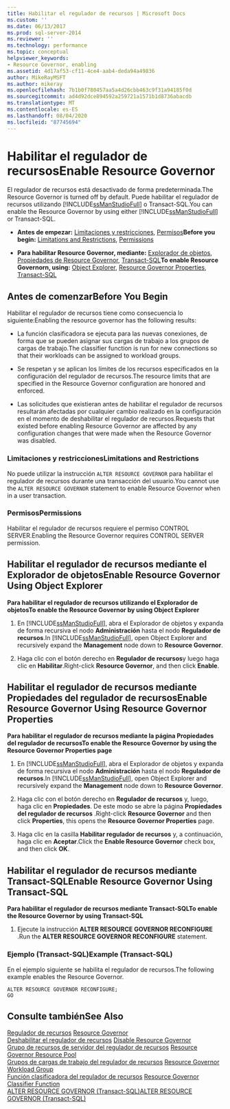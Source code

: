 ```yaml
---
title: Habilitar el regulador de recursos | Microsoft Docs
ms.custom: ''
ms.date: 06/13/2017
ms.prod: sql-server-2014
ms.reviewer: ''
ms.technology: performance
ms.topic: conceptual
helpviewer_keywords:
- Resource Governor, enabling
ms.assetid: 4d17af53-cf11-4ce4-aab4-deda94a49836
author: MikeRayMSFT
ms.author: mikeray
ms.openlocfilehash: 7b1b0f780457aa5a4d26cbb463c9f31a94185f0d
ms.sourcegitcommit: ad4d92dce894592a259721a1571b1d8736abacdb
ms.translationtype: MT
ms.contentlocale: es-ES
ms.lasthandoff: 08/04/2020
ms.locfileid: "87745694"
---
```

# <a name="enable-resource-governor"></a><span data-ttu-id="bd2df-102">Habilitar el regulador de recursos</span><span class="sxs-lookup"><span data-stu-id="bd2df-102">Enable Resource Governor</span></span>
  <span data-ttu-id="bd2df-103">El regulador de recursos está desactivado de forma predeterminada.</span><span class="sxs-lookup"><span data-stu-id="bd2df-103">The Resource Governor is turned off by default.</span></span> <span data-ttu-id="bd2df-104">Puede habilitar el regulador de recursos utilizando [!INCLUDE[ssManStudioFull](../../includes/ssmanstudiofull-md.md)] o Transact-SQL.</span><span class="sxs-lookup"><span data-stu-id="bd2df-104">You can enable the Resource Governor by using either [!INCLUDE[ssManStudioFull](../../includes/ssmanstudiofull-md.md)] or Transact-SQL.</span></span>  
  
-   <span data-ttu-id="bd2df-105">**Antes de empezar:**  [Limitaciones y restricciones](#LimitationsRestrictions), [Permisos](#Permissions)</span><span class="sxs-lookup"><span data-stu-id="bd2df-105">**Before you begin:**  [Limitations and Restrictions](#LimitationsRestrictions), [Permissions](#Permissions)</span></span>  
  
-   <span data-ttu-id="bd2df-106">**Para habilitar Resource Governor, mediante:**  [Explorador de objetos](#RGOnObjEx), [Propiedades de Resource Governor](#RGOnProp), [Transact-SQL](#RGOnTSQL)</span><span class="sxs-lookup"><span data-stu-id="bd2df-106">**To enable Resource Governorn, using:**  [Object Explorer](#RGOnObjEx), [Resource Governor Properties](#RGOnProp), [Transact-SQL](#RGOnTSQL)</span></span>  
  
##  <a name="before-you-begin"></a><a name="BeforeYouBegin"></a> <span data-ttu-id="bd2df-107">Antes de comenzar</span><span class="sxs-lookup"><span data-stu-id="bd2df-107">Before You Begin</span></span>  
 <span data-ttu-id="bd2df-108">Habilitar el regulador de recursos tiene como consecuencia lo siguiente:</span><span class="sxs-lookup"><span data-stu-id="bd2df-108">Enabling the resource governor has the following results:</span></span>  
  
-   <span data-ttu-id="bd2df-109">La función clasificadora se ejecuta para las nuevas conexiones, de forma que se pueden asignar sus cargas de trabajo a los grupos de cargas de trabajo.</span><span class="sxs-lookup"><span data-stu-id="bd2df-109">The classifier function is run for new connections so that their workloads can be assigned to workload groups.</span></span>  
  
-   <span data-ttu-id="bd2df-110">Se respetan y se aplican los límites de los recursos especificados en la configuración del regulador de recursos.</span><span class="sxs-lookup"><span data-stu-id="bd2df-110">The resource limits that are specified in the Resource Governor configuration are honored and enforced.</span></span>  
  
-   <span data-ttu-id="bd2df-111">Las solicitudes que existieran antes de habilitar el regulador de recursos resultarán afectadas por cualquier cambio realizado en la configuración en el momento de deshabilitar el regulador de recursos.</span><span class="sxs-lookup"><span data-stu-id="bd2df-111">Requests that existed before enabling Resource Governor are affected by any configuration changes that were made when the Resource Governor was disabled.</span></span>  
  
###  <a name="limitations-and-restrictions"></a><a name="LimitationsRestrictions"></a> <span data-ttu-id="bd2df-112">Limitaciones y restricciones</span><span class="sxs-lookup"><span data-stu-id="bd2df-112">Limitations and Restrictions</span></span>  
 <span data-ttu-id="bd2df-113">No puede utilizar la instrucción `ALTER RESOURCE GOVERNOR` para habilitar el regulador de recursos durante una transacción del usuario.</span><span class="sxs-lookup"><span data-stu-id="bd2df-113">You cannot use the `ALTER RESOURCE GOVERNOR` statement to enable Resource Governor when in a user transaction.</span></span>  
  
###  <a name="permissions"></a><a name="Permissions"></a> <span data-ttu-id="bd2df-114">Permisos</span><span class="sxs-lookup"><span data-stu-id="bd2df-114">Permissions</span></span>  
 <span data-ttu-id="bd2df-115">Habilitar el regulador de recursos requiere el permiso CONTROL SERVER.</span><span class="sxs-lookup"><span data-stu-id="bd2df-115">Enabling the Resource Governor requires CONTROL SERVER permission.</span></span>  
  
##  <a name="enable-resource-governor-using-object-explorer"></a><a name="RGOnObjEx"></a> <span data-ttu-id="bd2df-116">Habilitar el regulador de recursos mediante el Explorador de objetos</span><span class="sxs-lookup"><span data-stu-id="bd2df-116">Enable Resource Governor Using Object Explorer</span></span>  
 <span data-ttu-id="bd2df-117">**Para habilitar el regulador de recursos utilizando el Explorador de objetos**</span><span class="sxs-lookup"><span data-stu-id="bd2df-117">**To enable the Resource Governor by using Object Explorer**</span></span>  
  
1.  <span data-ttu-id="bd2df-118">En [!INCLUDE[ssManStudioFull](../../includes/ssmanstudiofull-md.md)], abra el Explorador de objetos y expanda de forma recursiva el nodo **Administración** hasta el nodo **Regulador de recursos**.</span><span class="sxs-lookup"><span data-stu-id="bd2df-118">In [!INCLUDE[ssManStudioFull](../../includes/ssmanstudiofull-md.md)], open Object Explorer and recursively expand the **Management** node down to **Resource Governor**.</span></span>  
  
2.  <span data-ttu-id="bd2df-119">Haga clic con el botón derecho en **Regulador de recursos**y luego haga clic en **Habilitar**.</span><span class="sxs-lookup"><span data-stu-id="bd2df-119">Right-click **Resource Governor**, and then click **Enable**.</span></span>  
  
##  <a name="enable-resource-governor-using-resource-governor-properties"></a><a name="RGOnProp"></a> <span data-ttu-id="bd2df-120">Habilitar el regulador de recursos mediante Propiedades del regulador de recursos</span><span class="sxs-lookup"><span data-stu-id="bd2df-120">Enable Resource Governor Using Resource Governor Properties</span></span>  
 <span data-ttu-id="bd2df-121">**Para habilitar el regulador de recursos mediante la página Propiedades del regulador de recursos**</span><span class="sxs-lookup"><span data-stu-id="bd2df-121">**To enable the Resource Governor by using the Resource Governor Properties page**</span></span>  
  
1.  <span data-ttu-id="bd2df-122">En [!INCLUDE[ssManStudioFull](../../includes/ssmanstudiofull-md.md)], abra el Explorador de objetos y expanda de forma recursiva el nodo **Administración** hasta el nodo **Regulador de recursos**.</span><span class="sxs-lookup"><span data-stu-id="bd2df-122">In [!INCLUDE[ssManStudioFull](../../includes/ssmanstudiofull-md.md)], open Object Explorer and recursively expand the **Management** node down to **Resource Governor**.</span></span>  
  
2.  <span data-ttu-id="bd2df-123">Haga clic con el botón derecho en **Regulador de recursos** y, luego, haga clic en **Propiedades**. De este modo se abre la página **Propiedades del regulador de recursos** .</span><span class="sxs-lookup"><span data-stu-id="bd2df-123">Right-click **Resource Governor** and then click **Properties**, this opens the **Resource Governor Properties** page.</span></span>  
  
3.  <span data-ttu-id="bd2df-124">Haga clic en la casilla **Habilitar regulador de recursos** y, a continuación, haga clic en **Aceptar**.</span><span class="sxs-lookup"><span data-stu-id="bd2df-124">Click the **Enable Resource Governor** check box, and then click **OK**.</span></span>  
  
##  <a name="enable-resource-governor-using-transact-sql"></a><a name="RGOnTSQL"></a> <span data-ttu-id="bd2df-125">Habilitar el regulador de recursos mediante Transact-SQL</span><span class="sxs-lookup"><span data-stu-id="bd2df-125">Enable Resource Governor Using Transact-SQL</span></span>  
 <span data-ttu-id="bd2df-126">**Para habilitar el regulador de recursos mediante Transact-SQL**</span><span class="sxs-lookup"><span data-stu-id="bd2df-126">**To enable the Resource Governor by using Transact-SQL**</span></span>  
  
1.  <span data-ttu-id="bd2df-127">Ejecute la instrucción **ALTER RESOURCE GOVERNOR RECONFIGURE** .</span><span class="sxs-lookup"><span data-stu-id="bd2df-127">Run the **ALTER RESOURCE GOVERNOR RECONFIGURE** statement.</span></span>  
  
### <a name="example-transact-sql"></a><span data-ttu-id="bd2df-128">Ejemplo (Transact-SQL)</span><span class="sxs-lookup"><span data-stu-id="bd2df-128">Example (Transact-SQL)</span></span>  
 <span data-ttu-id="bd2df-129">En el ejemplo siguiente se habilita el regulador de recursos.</span><span class="sxs-lookup"><span data-stu-id="bd2df-129">The following example enables the Resource Governor.</span></span>  
  
```  
ALTER RESOURCE GOVERNOR RECONFIGURE;  
GO  
```  
  
## <a name="see-also"></a><span data-ttu-id="bd2df-130">Consulte también</span><span class="sxs-lookup"><span data-stu-id="bd2df-130">See Also</span></span>  
 <span data-ttu-id="bd2df-131">[Regulador de recursos](resource-governor.md) </span><span class="sxs-lookup"><span data-stu-id="bd2df-131">[Resource Governor](resource-governor.md) </span></span>  
 <span data-ttu-id="bd2df-132">[Deshabilitar el regulador de recursos](disable-resource-governor.md) </span><span class="sxs-lookup"><span data-stu-id="bd2df-132">[Disable Resource Governor](disable-resource-governor.md) </span></span>  
 <span data-ttu-id="bd2df-133">[Grupo de recursos de servidor del regulador de recursos](resource-governor-resource-pool.md) </span><span class="sxs-lookup"><span data-stu-id="bd2df-133">[Resource Governor Resource Pool](resource-governor-resource-pool.md) </span></span>  
 <span data-ttu-id="bd2df-134">[Grupos de cargas de trabajo del regulador de recursos](resource-governor-workload-group.md) </span><span class="sxs-lookup"><span data-stu-id="bd2df-134">[Resource Governor Workload Group](resource-governor-workload-group.md) </span></span>  
 <span data-ttu-id="bd2df-135">[Función clasificadora del regulador de recursos](resource-governor-classifier-function.md) </span><span class="sxs-lookup"><span data-stu-id="bd2df-135">[Resource Governor Classifier Function](resource-governor-classifier-function.md) </span></span>  
 [<span data-ttu-id="bd2df-136">ALTER RESOURCE GOVERNOR &#40;Transact-SQL&#41;</span><span class="sxs-lookup"><span data-stu-id="bd2df-136">ALTER RESOURCE GOVERNOR &#40;Transact-SQL&#41;</span></span>](/sql/t-sql/statements/alter-resource-governor-transact-sql)  
  
  
